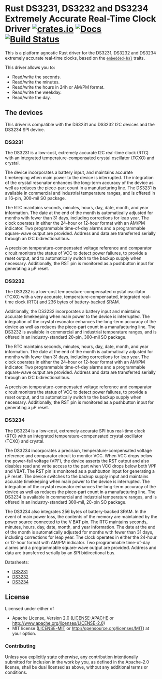 # Rust DS3231, DS3232 and DS3234 Extremely Accurate Real-Time Clock Driver [![crates.io](https://img.shields.io/crates/v/ds323x.svg)](https://crates.io/crates/ds323x) [![Docs](https://docs.rs/ds323x/badge.svg)](https://docs.rs/ds323x) [![Build Status](https://travis-ci.org/eldruin/ds323x-rs.svg?branch=master)](https://travis-ci.org/eldruin/ds323x-rs)

This is a platform agnostic Rust driver for the DS3231, DS3232 and DS3234
extremely accurate real-time clocks, based on the [`embedded-hal`] traits.

[`embedded-hal`]: https://github.com/rust-embedded/embedded-hal

This driver allows you to:
- Read/write the seconds.
- Read/write the minutes.
- Read/write the hours in 24h or AM/PM format.
- Read/write the weekday.
- Read/write the day.

## The devices

This driver is compatible with the DS3231 and DS3232 I2C devices and the
DS3234 SPI device.

### DS3231
The DS3231 is a low-cost, extremely accurate I2C real-time clock (RTC) with
an integrated temperature-compensated crystal oscillator (TCXO) and crystal.

The device incorporates a battery input, and maintains accurate timekeeping
when main power to the device is interrupted. The integration of the
crystal resonator enhances the long-term accuracy of the device as well as
reduces the piece-part count in a manufacturing line.
The DS3231 is available in commercial and industrial temperature ranges,
and is offered in a 16-pin, 300-mil SO package.

The RTC maintains seconds, minutes, hours, day, date, month, and year
information. The date at the end of the month is automatically adjusted for
months with fewer than 31 days, including corrections for leap year. The
clock operates in either the 24-hour or 12-hour format with an AM/PM
indicator. Two programmable time-of-day alarms and a programmable
square-wave output are provided. Address and data are transferred serially
through an I2C bidirectional bus.

A precision temperature-compensated voltage reference and comparator
circuit monitors the status of VCC to detect power failures, to provide a
reset output, and to automatically switch to the backup supply when
necessary. Additionally, the RST pin is monitored as a pushbutton
input for generating a μP reset.

### DS3232
The DS3232 is a low-cost temperature-compensated crystal oscillator (TCXO)
with a very accurate, temperature-compensated, integrated real-time clock
(RTC) and 236 bytes of battery-backed SRAM.

Additionally, the DS3232 incorporates a battery input and maintains
accurate timekeeping when main power to the device is interrupted. The
integration of the crystal resonator enhances the long-term accuracy of the
device as well as reduces the piece-part count in a manufacturing line.
The DS3232 is available in commercial and industrial temperature ranges,
and is offered in an industry-standard 20-pin, 300-mil SO package.

The RTC maintains seconds, minutes, hours, day, date, month, and year
information. The date at the end of the month is automatically adjusted for
months with fewer than 31 days, including corrections for leap year. The
clock operates in either the 24-hour or 12-hour format with an AM/PM
indicator. Two programmable time-of-day alarms and a programmable
square-wave output are provided. Address and data are transferred serially
through an I2C bidirectional bus.

A precision temperature-compensated voltage reference and comparator
circuit monitors the status of VCC to detect power failures, to provide a
reset output, and to automatically switch to the backup supply when
necessary. Additionally, the RST pin is monitored as a pushbutton input for
generating a μP reset.

### DS3234
The DS3234 is a low-cost, extremely accurate SPI bus real-time clock (RTC)
with an integrated temperature-compensated crystal oscillator (TCXO) and
crystal.

The DS3234 incorporates a precision, temperature-compensated voltage
reference and comparator circuit to monitor VCC. When VCC drops below the
power-fail voltage (VPF), the device asserts the RST output and also
disables read and write access to the part when VCC drops below both VPF
and VBAT. The RST pin is monitored as a pushbutton input for generating a
μP reset. The device switches to the backup supply input and maintains
accurate timekeeping when main power to the device is interrupted.
The integration of the crystal resonator enhances the long-term accuracy of
the device as well as reduces the piece-part count in a manufacturing line.
The DS3234 is available in commercial and industrial temperature ranges,
and is offered in an industry-standard 300-mil, 20-pin SO package.

The DS3234 also integrates 256 bytes of battery-backed SRAM. In the event
of main power loss, the contents of the memory are maintained by the power
source connected to the V BAT pin. The RTC maintains seconds, minutes,
hours, day, date, month, and year information. The date at the end of the
month is automatically adjusted for months with fewer than 31 days,
including corrections for leap year. The clock operates in either the
24-hour or 12-hour format with AM/PM indicator. Two programmable
time-of-day alarms and a programmable square-wave output are provided.
Address and data are transferred serially by an SPI bidirectional bus.

Datasheets:
- [DS3231](https://datasheets.maximintegrated.com/en/ds/DS3231.pdf)
- [DS3232](https://datasheets.maximintegrated.com/en/ds/DS3232.pdf)
- [DS3234](https://datasheets.maximintegrated.com/en/ds/DS3234.pdf)

## License

Licensed under either of

 * Apache License, Version 2.0 ([LICENSE-APACHE](LICENSE-APACHE) or
   http://www.apache.org/licenses/LICENSE-2.0)
 * MIT license ([LICENSE-MIT](LICENSE-MIT) or
   http://opensource.org/licenses/MIT) at your option.

### Contributing

Unless you explicitly state otherwise, any contribution intentionally submitted
for inclusion in the work by you, as defined in the Apache-2.0 license, shall
be dual licensed as above, without any additional terms or conditions.

